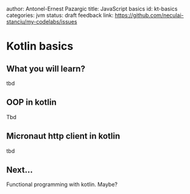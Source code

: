 author: Antonel-Ernest Pazargic
title: JavaScript basics
id: kt-basics
categories: jvm
status: draft
feedback link: https://github.com/neculai-stanciu/my-codelabs/issues

# Kotlin basics

## What you will learn?
<!-- Duration doesn't work :( -->
<!-- Duration: 10:00 -->

tbd

## OOP in kotlin

Tbd

## Micronaut http client in kotlin

tbd

## Next...

Functional programming with kotlin. Maybe?
